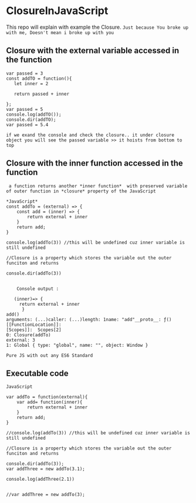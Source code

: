 # ClosureInJavaScript
This repo will explain with example the Closure.
``Just because You broke up with me, Doesn't mean i broke up with you ``

## Closure with the external variable accessed in the function
```
var passed = 3
const addTO = function(){
   let inner = 2
  
   return passed + inner
   
};
var passed = 5
console.log(addTO());
console.dir(addTO);
var passed = 5.4
```
``if we exand the console and check the closure.. it under closure object you will see the passed variable >> it hoists from bottom to top``

## Closure with the inner function accessed in the function
`` a function returns another *inner function*  with preserved variable of outer function in *closure* property of the JavaScript``

```
*JavaScript*
const addTo = (external) => {
    const add = (inner) => {
        return external + inner
    }
    return add;
}

console.log(addTo(3)) //this will be undefined cuz inner variable is still undefined

//Closure is a property which stores the variable out the outer funciton and returns 

console.dir(addTo(3))


    Console output :

   (inner)=> {
     return external + inner
      }
add()
arguments: (...)caller: (...)length: 1name: "add"__proto__: ƒ()[[FunctionLocation]]: 
[Scopes]]:  Scopes[2]
0: Closure(addTo)
external: 3
1: Global { type: "global", name: "", object: Window }
```

``Pure JS with out any ES6 Standard ``
## Executable code 
```
JavaScript

var addTo = function(external){
    var add= function(inner){
        return external + inner
    }
    return add;
}

//console.log(addTo(3)) //this will be undefined cuz inner variable is still undefined

//Closure is a property which stores the variable out the outer funciton and returns 

console.dir(addTo(3));
var addThree = new addTo(3.1);

console.log(addThree(2.1))


//var addThree = new addTo(3);
```